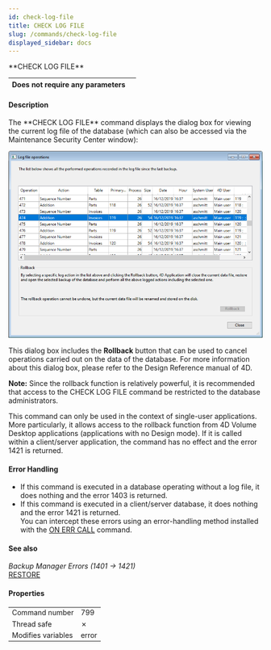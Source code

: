 ```yaml
---
id: check-log-file
title: CHECK LOG FILE
slug: /commands/check-log-file
displayed_sidebar: docs
---
```


<!--REF #_command_.CHECK LOG FILE.Syntax-->**CHECK LOG FILE**<!-- END REF-->
<!--REF #_command_.CHECK LOG FILE.Params-->
| Does not require any parameters |  |
| --- | --- |

<!-- END REF-->

#### Description 

<!--REF #_command_.CHECK LOG FILE.Summary-->The **CHECK LOG FILE** command displays the dialog box for viewing the current log file of the database (which can also be accessed via the Maintenance Security Center window):

![](../assets/en/commands/pict4835044.en.png)

This dialog box includes the **Rollback** button that can be used to cancel operations carried out on the data of the database.<!-- END REF--> For more information about this dialog box, please refer to the Design Reference manual of 4D.

**Note:** Since the rollback function is relatively powerful, it is recommended that access to the CHECK LOG FILE command be restricted to the database administrators.

This command can only be used in the context of single-user applications. More particularly, it allows access to the rollback function from 4D Volume Desktop applications (applications with no Design mode). If it is called within a client/server application, the command has no effect and the error 1421 is returned.

#### Error Handling 

* If this command is executed in a database operating without a log file, it does nothing and the error 1403 is returned.
* If this command is executed in a client/server database, it does nothing and the error 1421 is returned.  
You can intercept these errors using an error-handling method installed with the [ON ERR CALL](on-err-call.md) command.

#### See also 

*Backup Manager Errors (1401 -> 1421)*  
[RESTORE](restore.md)  

#### Properties

|  |  |
| --- | --- |
| Command number | 799 |
| Thread safe | &cross; |
| Modifies variables | error |


